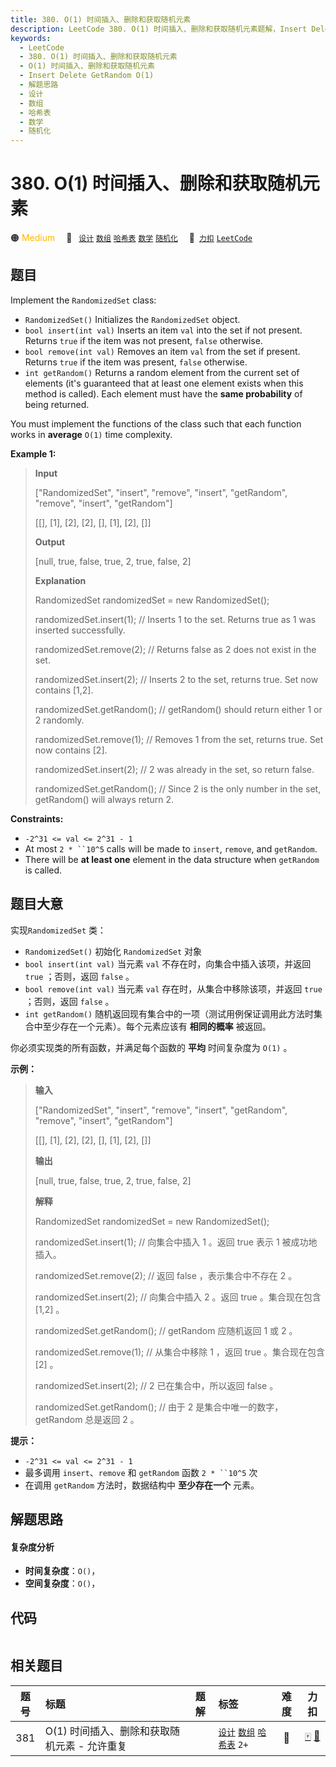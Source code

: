 ```yaml
---
title: 380. O(1) 时间插入、删除和获取随机元素
description: LeetCode 380. O(1) 时间插入、删除和获取随机元素题解，Insert Delete GetRandom O(1)，包含解题思路、复杂度分析以及完整的 JavaScript 代码实现。
keywords:
  - LeetCode
  - 380. O(1) 时间插入、删除和获取随机元素
  - O(1) 时间插入、删除和获取随机元素
  - Insert Delete GetRandom O(1)
  - 解题思路
  - 设计
  - 数组
  - 哈希表
  - 数学
  - 随机化
---
```


# 380. O(1) 时间插入、删除和获取随机元素

🟠 <font color=#ffb800>Medium</font>&emsp; 🔖&ensp; [`设计`](/tag/design.md) [`数组`](/tag/array.md) [`哈希表`](/tag/hash-table.md) [`数学`](/tag/math.md) [`随机化`](/tag/randomized.md)&emsp; 🔗&ensp;[`力扣`](https://leetcode.cn/problems/insert-delete-getrandom-o1) [`LeetCode`](https://leetcode.com/problems/insert-delete-getrandom-o1)

## 题目

Implement the `RandomizedSet` class:

- `RandomizedSet()` Initializes the `RandomizedSet` object.
- `bool insert(int val)` Inserts an item `val` into the set if not present. Returns `true` if the item was not present, `false` otherwise.
- `bool remove(int val)` Removes an item `val` from the set if present. Returns `true` if the item was present, `false` otherwise.
- `int getRandom()` Returns a random element from the current set of elements (it's guaranteed that at least one element exists when this method is called). Each element must have the **same probability** of being returned.

You must implement the functions of the class such that each function works in
**average** `O(1)` time complexity.

**Example 1:**

> **Input**
>
> ["RandomizedSet", "insert", "remove", "insert", "getRandom", "remove", "insert", "getRandom"]
>
> [[], [1], [2], [2], [], [1], [2], []]
>
> **Output**
>
> [null, true, false, true, 2, true, false, 2]
>
> **Explanation**
>
> RandomizedSet randomizedSet = new RandomizedSet();
>
> randomizedSet.insert(1); // Inserts 1 to the set. Returns true as 1 was inserted successfully.
>
> randomizedSet.remove(2); // Returns false as 2 does not exist in the set.
>
> randomizedSet.insert(2); // Inserts 2 to the set, returns true. Set now contains [1,2].
>
> randomizedSet.getRandom(); // getRandom() should return either 1 or 2 randomly.
>
> randomizedSet.remove(1); // Removes 1 from the set, returns true. Set now contains [2].
>
> randomizedSet.insert(2); // 2 was already in the set, so return false.
>
> randomizedSet.getRandom(); // Since 2 is the only number in the set, getRandom() will always return 2.

**Constraints:**

- `-2^31 <= val <= 2^31 - 1`
- At most ` 2 * ``10^5 ` calls will be made to `insert`, `remove`, and `getRandom`.
- There will be **at least one** element in the data structure when `getRandom` is called.

## 题目大意

实现`RandomizedSet` 类：

- `RandomizedSet()` 初始化 `RandomizedSet` 对象
- `bool insert(int val)` 当元素 `val` 不存在时，向集合中插入该项，并返回 `true` ；否则，返回 `false` 。
- `bool remove(int val)` 当元素 `val` 存在时，从集合中移除该项，并返回 `true` ；否则，返回 `false` 。
- `int getRandom()` 随机返回现有集合中的一项（测试用例保证调用此方法时集合中至少存在一个元素）。每个元素应该有 **相同的概率** 被返回。

你必须实现类的所有函数，并满足每个函数的 **平均** 时间复杂度为 `O(1)` 。

**示例：**

> **输入**
>
> ["RandomizedSet", "insert", "remove", "insert", "getRandom", "remove", "insert", "getRandom"]
>
> [[], [1], [2], [2], [], [1], [2], []]
>
> **输出**
>
> [null, true, false, true, 2, true, false, 2]
>
> **解释**
>
> RandomizedSet randomizedSet = new RandomizedSet();
>
> randomizedSet.insert(1); // 向集合中插入 1 。返回 true 表示 1 被成功地插入。
>
> randomizedSet.remove(2); // 返回 false ，表示集合中不存在 2 。
>
> randomizedSet.insert(2); // 向集合中插入 2 。返回 true 。集合现在包含 [1,2] 。
>
> randomizedSet.getRandom(); // getRandom 应随机返回 1 或 2 。
>
> randomizedSet.remove(1); // 从集合中移除 1 ，返回 true 。集合现在包含 [2] 。
>
> randomizedSet.insert(2); // 2 已在集合中，所以返回 false 。
>
> randomizedSet.getRandom(); // 由于 2 是集合中唯一的数字，getRandom 总是返回 2 。

**提示：**

- `-2^31 <= val <= 2^31 - 1`
- 最多调用 `insert`、`remove` 和 `getRandom` 函数 ` 2 * ``10^5 ` 次
- 在调用 `getRandom` 方法时，数据结构中 **至少存在一个** 元素。

## 解题思路

#### 复杂度分析

- **时间复杂度**：`O()`，
- **空间复杂度**：`O()`，

## 代码

```javascript

```

## 相关题目

<!-- prettier-ignore -->
| 题号 | 标题 | 题解 | 标签 | 难度 | 力扣 |
| :------: | :------ | :------: | :------ | :------: | :------: |
| 381 | O(1) 时间插入、删除和获取随机元素 - 允许重复 |  |  [`设计`](/tag/design.md) [`数组`](/tag/array.md) [`哈希表`](/tag/hash-table.md) `2+` | 🔴 | [🀄️](https://leetcode.cn/problems/insert-delete-getrandom-o1-duplicates-allowed) [🔗](https://leetcode.com/problems/insert-delete-getrandom-o1-duplicates-allowed) |
